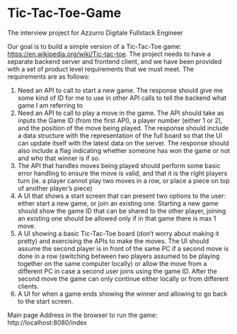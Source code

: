 # Tic-Tac-Toe-Game
The interview project for Azzurro Digitale
Fullstack Engineer 

Our goal is to build a simple version of a Tic-Tac-Toe game: 
https://en.wikipedia.org/wiki/Tic-tac-toe. The project needs to have a separate backend server and frontend client, and we have been provided with a set of product level requirements that we must meet. The requirements are as follows: 
1. Need an API to call to start a new game. The response should give me some kind of ID for me to use in other API calls to tell the backend what game I am referring to 
2. Need an API to call to play a move in the game. The API should take as inputs the Game ID (from the first API), a player number (either 1 or 2), and the position of the move being played. The response should include a data structure with the representation of the full board so that the UI can update itself with the latest data on the server. The response should also include a flag indicating whether someone has won the game or not and who that winner is if so. 
3. The API that handles moves being played should perform some basic error handling to ensure the move is valid, and that it is the right players turn (ie. a player cannot play two moves in a row, or place a piece on top of another player’s piece) 
4. A UI that shows a start screen that can present two options to the user: either start a new game, or join an existing one. Starting a new game should show the game ID that can be shared to the other player, joining an existing one should be allowed only if in that game there is max 1 move. 
5. A UI showing a basic Tic-Tac-Toe board (don’t worry about making it pretty) and exercising the APIs to make the moves. The UI should assume the second player is in front of the same PC if a second move is done in a row (switching between two players assumed to be playing together on the same computer locally) or allow the move from a different PC in case a second user joins using the game ID. After the second move the game can only continue either locally or from different clients. 
6. A UI for when a game ends showing the winner and allowing to go back to the start screen. 

Main page Address in the browser to run the game:
http://localhost:8080/index
